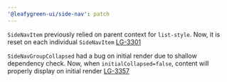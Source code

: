 ```yaml
---
'@leafygreen-ui/side-nav': patch
---
```


`SideNavItem` previously relied on parent context for `list-style`. Now, it is reset on each individual `SideNavItem`
[LG-3301](https://jira.mongodb.org/browse/LG-3301)

`SideNavGroupCollapsed` had a bug on initial render due to shallow dependency check. Now, when `initialCollapsed=false`, content will properly display on initial render
[LG-3357](https://jira.mongodb.org/browse/LG-3357)
